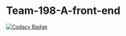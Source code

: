 # Team-198-A-front-end

[![Codacy Badge](https://api.codacy.com/project/badge/Grade/d598c5347ae248c8b448737de7774860)](https://app.codacy.com/gh/BuildForSDGCohort2/Team-198-A-front-end?utm_source=github.com&utm_medium=referral&utm_content=BuildForSDGCohort2/Team-198-A-front-end&utm_campaign=Badge_Grade_Settings)
